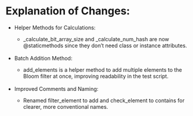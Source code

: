 # Explanation of Changes:
<ul>
  
  <li>Helper Methods for Calculations:</li>
        <ul><li>_calculate_bit_array_size and _calculate_num_hash are now @staticmethods since they don’t need class or instance attributes.</li></ul><br>
  
  <li>Batch Addition Method:</li>
        <ul><li>add_elements is a helper method to add multiple elements to the Bloom filter at once, improving readability in the test script.</li></ul><br>
  
  <li>Improved Comments and Naming:</li>
        <ul><li>Renamed filter_element to add and check_element to contains for clearer, more conventional names.</li></ul><br>

</ul>
